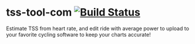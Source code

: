 # tss-tool-com [![Build Status](https://travis-ci.org/darinalleman/tss-tool-com.svg?branch=master)](https://travis-ci.org/darinalleman/tss-tool-com)
Estimate TSS from heart rate, and edit ride with average power to upload to your favorite cycling software to keep your charts accurate!  
